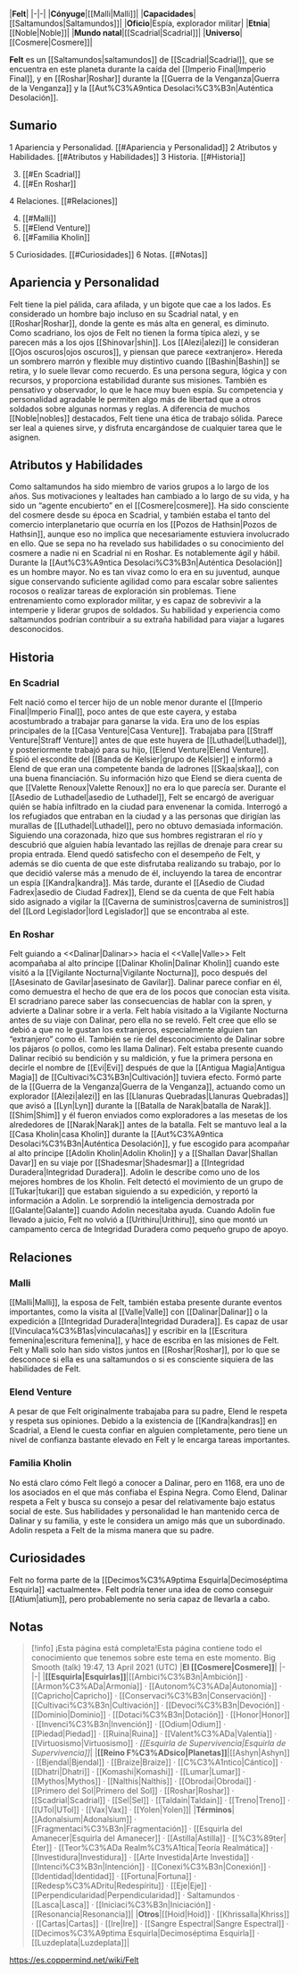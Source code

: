 

|**Felt**|
|-|-|
|**Cónyuge**|[[Malli\|Malli]]|
|**Capacidades**|[[Saltamundos\|Saltamundos]]|
|**Oficio**|Espía, explorador militar|
|**Etnia**|[[Noble\|Noble]]|
|**Mundo natal**|[[Scadrial\|Scadrial]]|
|**Universo**|[[Cosmere\|Cosmere]]|

**Felt** es un [[Saltamundos\|saltamundos]] de [[Scadrial\|Scadrial]], que se encuentra en este planeta durante la caída del [[Imperio Final\|Imperio Final]], y en [[Roshar\|Roshar]] durante la [[Guerra de la Venganza\|Guerra de la Venganza]] y la [[Aut%C3%A9ntica Desolaci%C3%B3n\|Auténtica Desolación]].

## Sumario

1 Apariencia y Personalidad. [[#Apariencia y Personalidad]] 
2 Atributos y Habilidades. [[#Atributos y Habilidades]] 
3 Historia. [[#Historia]] 

3. [[#En Scadrial]] 
3. [[#En Roshar]] 


4 Relaciones. [[#Relaciones]] 

4. [[#Malli]] 
4. [[#Elend Venture]] 
4. [[#Familia Kholin]] 


5 Curiosidades. [[#Curiosidades]] 
6 Notas. [[#Notas]] 


## Apariencia y Personalidad
Felt tiene la piel pálida, cara afilada, y un bigote que cae a los lados. Es considerado un hombre bajo incluso en su Scadrial natal, y en [[Roshar\|Roshar]], donde la gente es más alta en general, es diminuto. Como scadriano, los ojos de Felt no tienen la forma típica alezi, y se parecen más a los ojos [[Shinovar\|shin]]. Los [[Alezi\|alezi]] le consideran [[Ojos oscuros\|ojos oscuros]], y piensan que parece «extranjero». Hereda un sombrero marrón y flexible muy distintivo cuando [[Bashin\|Bashin]] se retira, y lo suele llevar como recuerdo.
Es una persona segura, lógica y con recursos, y proporciona estabilidad durante sus misiones. También es pensativo y observador, lo que le hace muy buen espía. Su competencia y personalidad agradable le permiten algo más de libertad que a otros soldados sobre algunas normas y reglas. A diferencia de muchos [[Noble\|nobles]] destacados, Felt tiene una ética de trabajo sólida. Parece ser leal a quienes sirve, y disfruta encargándose de cualquier tarea que le asignen.

## Atributos y Habilidades
Como saltamundos ha sido miembro de varios grupos a lo largo de los años. Sus motivaciones y lealtades han cambiado a lo largo de su vida, y ha sido un “agente encubierto” en el [[Cosmere\|cosmere]]. Ha sido consciente del cosmere desde su época en Scadrial, y también estaba el tanto del comercio interplanetario que ocurría en los [[Pozos de Hathsin\|Pozos de Hathsin]], aunque eso no implica que necesariamente estuviera involucrado en ello. Que se sepa no ha revelado sus habilidades o su conocimiento del cosmere a nadie ni en Scadrial ni en Roshar.
Es notablemente ágil y hábil. Durante la [[Aut%C3%A9ntica Desolaci%C3%B3n\|Auténtica Desolación]] es un hombre mayor. No es tan vivaz como lo era en su juventud, aunque sigue conservando suficiente agilidad como para escalar sobre salientes rocosos o realizar tareas de exploración sin problemas. Tiene entrenamiento como explorador militar, y es capaz de sobrevivir a la intemperie y liderar grupos de soldados. Su habilidad y experiencia como saltamundos podrían contribuir a su extraña habilidad para viajar a lugares desconocidos.

## Historia
### En Scadrial
Felt nació como el tercer hijo de un noble menor durante el [[Imperio Final\|Imperio Final]], poco antes de que este cayera, y estaba acostumbrado a trabajar para ganarse la vida.
Era uno de los espías principales de la [[Casa Venture\|Casa Venture]]. Trabajaba para [[Straff Venture\|Straff Venture]] antes de que este huyera de [[Luthadel\|Luthadel]], y posteriormente trabajó para su hijo, [[Elend Venture\|Elend Venture]]. Espió el escondite del [[Banda de Kelsier\|grupo de Kelsier]] e informó a Elend de que eran una competente banda de ladrones [[Skaa\|skaa]], con una buena financiación. Su información hizo que Elend se diera cuenta de que [[Valette Renoux\|Valette Renoux]] no era lo que parecía ser.
Durante el [[Asedio de Luthadel\|asedio de Luthadel]], Felt se encargó de averiguar quién se había infiltrado en la ciudad para envenenar la comida. Interrogó a los refugiados que entraban en la ciudad y a las personas que dirigían las murallas de [[Luthadel\|Luthadel]], pero no obtuvo demasiada información. Siguiendo una corazonada, hizo que sus hombres registraran el río y descubrió que alguien había levantado las rejillas de drenaje para crear su propia entrada. Elend quedó satisfecho con el desempeño de Felt, y además se dio cuenta de que este disfrutaba realizando su trabajo, por lo que decidió valerse más a menudo de él, incluyendo la tarea de encontrar un espía [[Kandra\|kandra]].
Más tarde, durante el [[Asedio de Ciudad Fadrex\|asedio de Ciudad Fadrex]], Elend se da cuenta de que Felt había sido asignado a vigilar la [[Caverna de suministros\|caverna de suministros]] del [[Lord Legislador\|lord Legislador]] que se encontraba al este.

### En Roshar
  Felt guiando a <<Dalinar\|Dalinar>> hacia el <<Valle\|Valle>>
Felt acompañaba al alto príncipe [[Dalinar Kholin\|Dalinar Kholin]] cuando este visitó a la [[Vigilante Nocturna\|Vigilante Nocturna]], poco después del [[Asesinato de Gavilar\|asesinato de Gavilar]]. Dalinar parece confiar en él, como demuestra el hecho de que era de los pocos que conocían esta visita. El scradriano parece saber las consecuencias de hablar con la spren, y advierte a Dalinar sobre ir a verla. Felt había visitado a la Vigilante Nocturna antes de su viaje con Dalinar, pero ella no se reveló. Felt cree que ello se debió a que no le gustan los extranjeros, especialmente alguien tan “extranjero” como él. También se ríe del desconocimiento de Dalinar sobre los pájaros (o pollos, como les llama Dalinar). Felt estaba presente cuando Dalinar recibió su bendición y su maldición, y fue la primera persona en decirle el nombre de [[Evi\|Evi]] después de que la [[Antigua Magia\|Antigua Magia]] de [[Cultivaci%C3%B3n\|Cultivación]] tuviera efecto.
Formó parte de la [[Guerra de la Venganza\|Guerra de la Venganza]], actuando como un explorador [[Alezi\|alezi]] en las [[Llanuras Quebradas\|Llanuras Quebradas]] que avisó a [[Lyn\|Lyn]] durante la [[Batalla de Narak\|batalla de Narak]]. [[Shim\|Shim]] y él fueron enviados como exploradores a las mesetas de los alrededores de [[Narak\|Narak]] antes de la batalla.
Felt se mantuvo leal a la [[Casa Kholin\|casa Kholin]] durante la [[Aut%C3%A9ntica Desolaci%C3%B3n\|Auténtica Desolación]], y fue escogido para acompañar al alto príncipe [[Adolin Kholin\|Adolin Kholin]] y a [[Shallan Davar\|Shallan Davar]] en su viaje por [[Shadesmar\|Shadesmar]] a [[Integridad Duradera\|Integridad Duradera]]. Adolin le describe como uno de los mejores hombres de los Kholin. Felt detectó el movimiento de un grupo de [[Tukar\|tukari]] que estaban siguiendo a su expedición, y reportó la información a Adolin. Le sorprendió la inteligencia demostrada por [[Galante\|Galante]] cuando Adolin necesitaba ayuda. Cuando Adolin fue llevado a juicio, Felt no volvió a [[Urithiru\|Urithiru]], sino que montó un campamento cerca de Integridad Duradera como pequeño grupo de apoyo.


## Relaciones
### Malli
[[Malli\|Malli]], la esposa de Felt, también estaba presente durante eventos importantes, como la visita al [[Valle\|Valle]] con [[Dalinar\|Dalinar]] o la expedición a [[Integridad Duradera\|Integridad Duradera]]. Es capaz de usar [[Vinculaca%C3%B1as\|vinculacañas]] y escribir en la [[Escritura femenina\|escritura femenina]], y hace de escriba en las misiones de Felt. Felt y Malli solo han sido vistos juntos en [[Roshar\|Roshar]], por lo que se desconoce si ella es una saltamundos o si es consciente siquiera de las habilidades de Felt.

### Elend Venture
A pesar de que Felt originalmente trabajaba para su padre, Elend le respeta y respeta sus opiniones. Debido a la existencia de [[Kandra\|kandras]] en Scadrial, a Elend le cuesta confiar en alguien completamente, pero tiene un nivel de confianza bastante elevado en Felt y le encarga tareas importantes.

### Familia Kholin
No está claro cómo Felt llegó a conocer a Dalinar, pero en 1168, era uno de los asociados en el que más confiaba el Espina Negra. Como Elend, Dalinar respeta a Felt y busca su consejo a pesar del relativamente bajo estatus social de este. Sus habilidades y personalidad le han mantenido cerca de Dalinar y su familia, y este le considera un amigo más que un subordinado. Adolin respeta a Felt de la misma manera que su padre.

## Curiosidades
Felt no forma parte de la [[Decimos%C3%A9ptima Esquirla\|Decimoséptima Esquirla]] «actualmente».
Felt podría tener una idea de como conseguir [[Atium\|atium]], pero probablemente no sería capaz de llevarla a cabo.
## Notas

> [!info] ¡Esta página está completa!Esta página contiene todo el conocimiento que tenemos sobre este tema en este momento.
Big Smooth (talk) 19:47, 13 April 2021 (UTC)
|**El [[Cosmere\|Cosmere]]**|
|-|-|
|**[[Esquirla\|Esquirlas]]**|[[Ambici%C3%B3n\|Ambición]] · [[Armon%C3%ADa\|Armonía]] · [[Autonom%C3%ADa\|Autonomía]] · [[Capricho\|Capricho]] · [[Conservaci%C3%B3n\|Conservación]] · [[Cultivaci%C3%B3n\|Cultivación]] · [[Devoci%C3%B3n\|Devoción]] · [[Dominio\|Dominio]] · [[Dotaci%C3%B3n\|Dotación]] · [[Honor\|Honor]] · [[Invenci%C3%B3n\|Invención]] · [[Odium\|Odium]] · [[Piedad\|Piedad]] · [[Ruina\|Ruina]] · [[Valent%C3%ADa\|Valentía]] · [[Virtuosismo\|Virtuosismo]] · *[[Esquirla de Supervivencia\|Esquirla de Supervivencia]]*|
|**[[Reino F%C3%ADsico\|Planetas]]**|[[Ashyn\|Ashyn]] · [[Bjendal\|Bjendal]] · [[Braize\|Braize]] · [[C%C3%A1ntico\|Cántico]] · [[Dhatri\|Dhatri]] · [[Komashi\|Komashi]] · [[Lumar\|Lumar]] · [[Mythos\|Mythos]] · [[Nalthis\|Nalthis]] · [[Obrodai\|Obrodai]] · [[Primero del Sol\|Primero del Sol]] · [[Roshar\|Roshar]] · [[Scadrial\|Scadrial]] · [[Sel\|Sel]] · [[Taldain\|Taldain]] · [[Treno\|Treno]] · [[UTol\|UTol]] · [[Vax\|Vax]] · [[Yolen\|Yolen]]|
|**Términos**|[[Adonalsium\|Adonalsium]] · [[Fragmentaci%C3%B3n\|Fragmentación]] · [[Esquirla del Amanecer\|Esquirla del Amanecer]] · [[Astilla\|Astilla]] · [[%C3%89ter\|Éter]] · [[Teor%C3%ADa Realm%C3%A1tica\|Teoría Realmática]] · [[Investidura\|Investidura]] · [[Arte Investida\|Arte Investida]] · [[Intenci%C3%B3n\|Intención]] · [[Conexi%C3%B3n\|Conexión]] · [[Identidad\|Identidad]] · [[Fortuna\|Fortuna]] · [[Redesp%C3%ADritu\|Redespíritu]] · [[Eje\|Eje]] · [[Perpendicularidad\|Perpendicularidad]] · Saltamundos · [[Lasca\|Lasca]] · [[Iniciaci%C3%B3n\|Iniciación]] · [[Resonancia\|Resonancia]]|
|**Otros**|[[Hoid\|Hoid]] · [[Khrissalla\|Khriss]] · [[Cartas\|Cartas]] · [[Ire\|Ire]] · [[Sangre Espectral\|Sangre Espectral]] · [[Decimos%C3%A9ptima Esquirla\|Decimoséptima Esquirla]] · [[Luzdeplata\|Luzdeplata]]|



https://es.coppermind.net/wiki/Felt